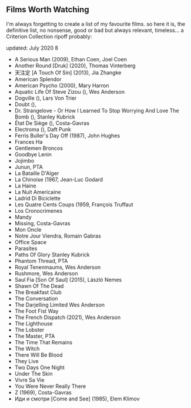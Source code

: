 Films Worth Watching
---------------------

I'm always forgetting to create a list of my favourite films.
so here it is, the definitive list, no nonsense, good or bad but always relevant, timeless... a Criterion Collection ripoff probably:

updated: July 2020 8

- A Serious Man (2009), Ethan Coen, Joel Coen
- Another Round [Druk] (2020), Thomas Vinterberg
- 天注定 [A Touch Of Sin] (2013), Jia Zhangke
- American Splendor
- American Psycho (2000), Mary Harron
- Aquatic Life Of Steve Zizou (), Wes Anderson
- Dogville (), Lars Von Trier
- Doubt (), 
- Dr. Strangelove - Or How I Learned To Stop Worrying And Love The Bomb (), Stanley Kubrick
- État De Siège (), Costa-Gavras
- Electroma (), Daft Punk
- Ferris Buller's Day Off (1987), John Hughes
- Frances Ha
- Gentlemen Broncos
- Goodbye Lenin
- Jojimbo
- Junun, PTA
- La Bataille D'Alger
- La Chinoise (1967, Jean-Luc Godard
- La Haine
- La Nuit Americaine
- Ladrid Di Biciclette
- Les Quatre Cents Coups (1959, François Truffaut
- Los Cronocrimenes
- Mandy
- Missing, Costa-Gavras
- Mon Oncle
- Notre Jour Viendra, Romain Gabras
- Office Space
- Parasites
- Paths Of Glory Stanley Kubrick
- Phantom Thread, PTA
- Royal Tenenmaums, Wes Anderson
- Rushmore, Wes Anderson
- Saul Fia [Son Of Saul] (2015), László Nemes
- Shawn Of The Dead
- The Breakfast Club
- The Conversation
- The Darjelling Limited  Wes Anderson
- The Foot Fist Way
- The French Dispatch (2021), Wes Anderson
- The Lighthouse
- The Lobster
- The Master, PTA
- The Time That Remains
- The Witch
- There Will Be Blood
- They Live
- Two Days One Night
- Under The Skin
- Vivre Sa Vie
- You Were Never Really There
- Z (1969), Costa-Gavras
- Иди и смотри [Come and See] (1985), Elem Klimov